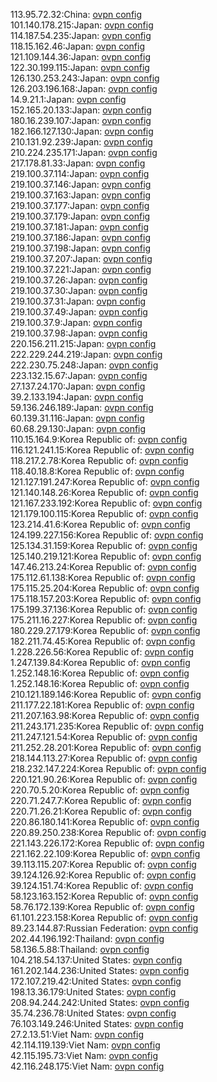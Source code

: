113.95.72.32:China: [ovpn config](vpn/113_95_72_32.ovpn)  
101.140.178.215:Japan: [ovpn config](vpn/101_140_178_215.ovpn)  
114.187.54.235:Japan: [ovpn config](vpn/114_187_54_235.ovpn)  
118.15.162.46:Japan: [ovpn config](vpn/118_15_162_46.ovpn)  
121.109.144.36:Japan: [ovpn config](vpn/121_109_144_36.ovpn)  
122.30.199.115:Japan: [ovpn config](vpn/122_30_199_115.ovpn)  
126.130.253.243:Japan: [ovpn config](vpn/126_130_253_243.ovpn)  
126.203.196.168:Japan: [ovpn config](vpn/126_203_196_168.ovpn)  
14.9.21.1:Japan: [ovpn config](vpn/14_9_21_1.ovpn)  
152.165.20.133:Japan: [ovpn config](vpn/152_165_20_133.ovpn)  
180.16.239.107:Japan: [ovpn config](vpn/180_16_239_107.ovpn)  
182.166.127.130:Japan: [ovpn config](vpn/182_166_127_130.ovpn)  
210.131.92.239:Japan: [ovpn config](vpn/210_131_92_239.ovpn)  
210.224.235.171:Japan: [ovpn config](vpn/210_224_235_171.ovpn)  
217.178.81.33:Japan: [ovpn config](vpn/217_178_81_33.ovpn)  
219.100.37.114:Japan: [ovpn config](vpn/219_100_37_114.ovpn)  
219.100.37.146:Japan: [ovpn config](vpn/219_100_37_146.ovpn)  
219.100.37.163:Japan: [ovpn config](vpn/219_100_37_163.ovpn)  
219.100.37.177:Japan: [ovpn config](vpn/219_100_37_177.ovpn)  
219.100.37.179:Japan: [ovpn config](vpn/219_100_37_179.ovpn)  
219.100.37.181:Japan: [ovpn config](vpn/219_100_37_181.ovpn)  
219.100.37.186:Japan: [ovpn config](vpn/219_100_37_186.ovpn)  
219.100.37.198:Japan: [ovpn config](vpn/219_100_37_198.ovpn)  
219.100.37.207:Japan: [ovpn config](vpn/219_100_37_207.ovpn)  
219.100.37.221:Japan: [ovpn config](vpn/219_100_37_221.ovpn)  
219.100.37.26:Japan: [ovpn config](vpn/219_100_37_26.ovpn)  
219.100.37.30:Japan: [ovpn config](vpn/219_100_37_30.ovpn)  
219.100.37.31:Japan: [ovpn config](vpn/219_100_37_31.ovpn)  
219.100.37.49:Japan: [ovpn config](vpn/219_100_37_49.ovpn)  
219.100.37.9:Japan: [ovpn config](vpn/219_100_37_9.ovpn)  
219.100.37.98:Japan: [ovpn config](vpn/219_100_37_98.ovpn)  
220.156.211.215:Japan: [ovpn config](vpn/220_156_211_215.ovpn)  
222.229.244.219:Japan: [ovpn config](vpn/222_229_244_219.ovpn)  
222.230.75.248:Japan: [ovpn config](vpn/222_230_75_248.ovpn)  
223.132.15.67:Japan: [ovpn config](vpn/223_132_15_67.ovpn)  
27.137.24.170:Japan: [ovpn config](vpn/27_137_24_170.ovpn)  
39.2.133.194:Japan: [ovpn config](vpn/39_2_133_194.ovpn)  
59.136.246.189:Japan: [ovpn config](vpn/59_136_246_189.ovpn)  
60.139.31.116:Japan: [ovpn config](vpn/60_139_31_116.ovpn)  
60.68.29.130:Japan: [ovpn config](vpn/60_68_29_130.ovpn)  
110.15.164.9:Korea Republic of: [ovpn config](vpn/110_15_164_9.ovpn)  
116.121.241.15:Korea Republic of: [ovpn config](vpn/116_121_241_15.ovpn)  
118.217.2.78:Korea Republic of: [ovpn config](vpn/118_217_2_78.ovpn)  
118.40.18.8:Korea Republic of: [ovpn config](vpn/118_40_18_8.ovpn)  
121.127.191.247:Korea Republic of: [ovpn config](vpn/121_127_191_247.ovpn)  
121.140.148.26:Korea Republic of: [ovpn config](vpn/121_140_148_26.ovpn)  
121.167.233.192:Korea Republic of: [ovpn config](vpn/121_167_233_192.ovpn)  
121.179.100.115:Korea Republic of: [ovpn config](vpn/121_179_100_115.ovpn)  
123.214.41.6:Korea Republic of: [ovpn config](vpn/123_214_41_6.ovpn)  
124.199.227.156:Korea Republic of: [ovpn config](vpn/124_199_227_156.ovpn)  
125.134.31.159:Korea Republic of: [ovpn config](vpn/125_134_31_159.ovpn)  
125.140.219.121:Korea Republic of: [ovpn config](vpn/125_140_219_121.ovpn)  
147.46.213.24:Korea Republic of: [ovpn config](vpn/147_46_213_24.ovpn)  
175.112.61.138:Korea Republic of: [ovpn config](vpn/175_112_61_138.ovpn)  
175.115.25.204:Korea Republic of: [ovpn config](vpn/175_115_25_204.ovpn)  
175.118.157.203:Korea Republic of: [ovpn config](vpn/175_118_157_203.ovpn)  
175.199.37.136:Korea Republic of: [ovpn config](vpn/175_199_37_136.ovpn)  
175.211.16.227:Korea Republic of: [ovpn config](vpn/175_211_16_227.ovpn)  
180.229.27.179:Korea Republic of: [ovpn config](vpn/180_229_27_179.ovpn)  
182.211.74.45:Korea Republic of: [ovpn config](vpn/182_211_74_45.ovpn)  
1.228.226.56:Korea Republic of: [ovpn config](vpn/1_228_226_56.ovpn)  
1.247.139.84:Korea Republic of: [ovpn config](vpn/1_247_139_84.ovpn)  
1.252.148.16:Korea Republic of: [ovpn config](vpn/1_252_148_16.ovpn)  
1.252.148.16:Korea Republic of: [ovpn config](vpn/1_252_148_16.ovpn)  
210.121.189.146:Korea Republic of: [ovpn config](vpn/210_121_189_146.ovpn)  
211.177.22.181:Korea Republic of: [ovpn config](vpn/211_177_22_181.ovpn)  
211.207.163.98:Korea Republic of: [ovpn config](vpn/211_207_163_98.ovpn)  
211.243.171.235:Korea Republic of: [ovpn config](vpn/211_243_171_235.ovpn)  
211.247.121.54:Korea Republic of: [ovpn config](vpn/211_247_121_54.ovpn)  
211.252.28.201:Korea Republic of: [ovpn config](vpn/211_252_28_201.ovpn)  
218.144.113.27:Korea Republic of: [ovpn config](vpn/218_144_113_27.ovpn)  
218.232.147.224:Korea Republic of: [ovpn config](vpn/218_232_147_224.ovpn)  
220.121.90.26:Korea Republic of: [ovpn config](vpn/220_121_90_26.ovpn)  
220.70.5.20:Korea Republic of: [ovpn config](vpn/220_70_5_20.ovpn)  
220.71.247.7:Korea Republic of: [ovpn config](vpn/220_71_247_7.ovpn)  
220.71.26.21:Korea Republic of: [ovpn config](vpn/220_71_26_21.ovpn)  
220.86.180.141:Korea Republic of: [ovpn config](vpn/220_86_180_141.ovpn)  
220.89.250.238:Korea Republic of: [ovpn config](vpn/220_89_250_238.ovpn)  
221.143.226.172:Korea Republic of: [ovpn config](vpn/221_143_226_172.ovpn)  
221.162.22.109:Korea Republic of: [ovpn config](vpn/221_162_22_109.ovpn)  
39.113.115.207:Korea Republic of: [ovpn config](vpn/39_113_115_207.ovpn)  
39.124.126.92:Korea Republic of: [ovpn config](vpn/39_124_126_92.ovpn)  
39.124.151.74:Korea Republic of: [ovpn config](vpn/39_124_151_74.ovpn)  
58.123.163.152:Korea Republic of: [ovpn config](vpn/58_123_163_152.ovpn)  
58.76.172.139:Korea Republic of: [ovpn config](vpn/58_76_172_139.ovpn)  
61.101.223.158:Korea Republic of: [ovpn config](vpn/61_101_223_158.ovpn)  
89.23.144.87:Russian Federation: [ovpn config](vpn/89_23_144_87.ovpn)  
202.44.196.192:Thailand: [ovpn config](vpn/202_44_196_192.ovpn)  
58.136.5.88:Thailand: [ovpn config](vpn/58_136_5_88.ovpn)  
104.218.54.137:United States: [ovpn config](vpn/104_218_54_137.ovpn)  
161.202.144.236:United States: [ovpn config](vpn/161_202_144_236.ovpn)  
172.107.219.42:United States: [ovpn config](vpn/172_107_219_42.ovpn)  
198.13.36.179:United States: [ovpn config](vpn/198_13_36_179.ovpn)  
208.94.244.242:United States: [ovpn config](vpn/208_94_244_242.ovpn)  
35.74.236.78:United States: [ovpn config](vpn/35_74_236_78.ovpn)  
76.103.149.246:United States: [ovpn config](vpn/76_103_149_246.ovpn)  
27.2.13.51:Viet Nam: [ovpn config](vpn/27_2_13_51.ovpn)  
42.114.119.139:Viet Nam: [ovpn config](vpn/42_114_119_139.ovpn)  
42.115.195.73:Viet Nam: [ovpn config](vpn/42_115_195_73.ovpn)  
42.116.248.175:Viet Nam: [ovpn config](vpn/42_116_248_175.ovpn)  
